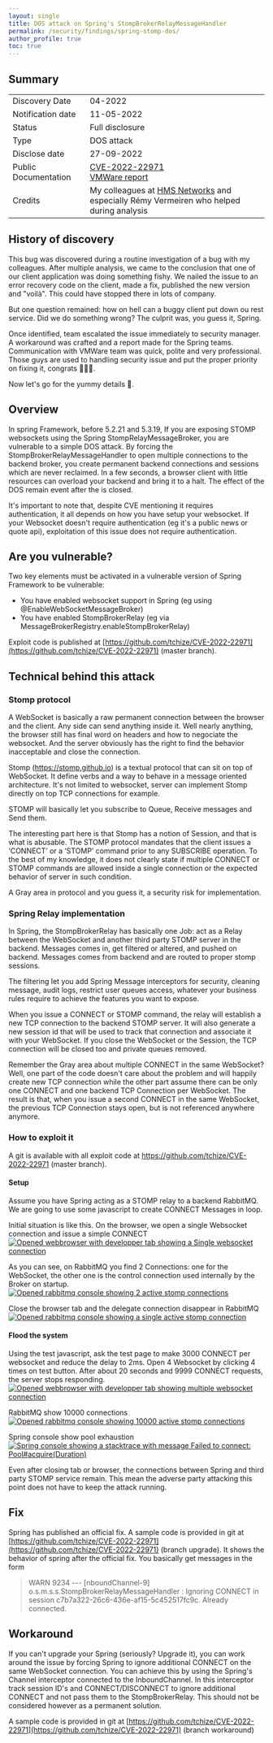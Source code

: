 ```yaml
---
layout: single
title: DOS attack on Spring's StompBrokerRelayMessageHandler
permalink: /security/findings/spring-stomp-dos/
author_profile: true
toc: true
---
```


## Summary
 
 |       |    |
 | --------------|------------|
 | Discovery Date | 04-2022 | 
 | Notification date | 11-05-2022 |
 | Status | Full disclosure | 
 | Type | DOS attack | 
 | Disclose date | 27-09-2022 |
 | Public Documentation | [CVE-2022-22971](https://cve.mitre.org/cgi-bin/cvename.cgi?name=CVE-2022-22971) <br> [VMWare report](https://tanzu.vmware.com/security/cve-2022-22971)| 
 | Credits | My colleagues at [HMS Networks](https://www.hms.se) and especially Rémy Vermeiren who helped during analysis |
 

## History of discovery

This bug was discovered during a routine investigation of a bug with my colleagues.
After multiple analysis, we came to the conclusion that one of our client application was 
doing something fishy. We nailed the issue to an error recovery code on the client,
 made a fix, published the new version and "voilà". This could have stopped there
 in lots of company.

But one question remained: how on hell can a buggy client put down ou rest service. Did
we do something wrong? The culprit was, you guess it, Spring.

Once identified, team escalated the issue immediately to security manager. 
A workaround was crafted and a report made for the Spring teams. 
Communication with VMWare team was quick, polite and very
professional. Those guys are used to handling security issue and put the proper 
priority on fixing it, congrats 👏👏👏.

Now let's go for the yummy details 🔩.

## Overview

In spring Framework, before 5.2.21 and 5.3.19, If you are exposing STOMP websockets using the Spring StompRelayMessageBroker,
you are vulnerable to a simple DOS attack. By forcing the StompBrokerRelayMessageHandler to open multiple connections to the backend
broker, you create permanent backend connections and sessions which are never reclaimed. In a few seconds,
a browser client with little resources can overload your backend and bring it to a halt. 
The effect of the DOS remain event after the is closed.  

It's important to note that, despite CVE mentioning it requires authentication, it all depends on how you have setup your websocket.
If your Websocket doesn't require authentication (eg it's a public news or quote api), 
exploitation of this issue does not require authentication.


## Are you vulnerable?

Two key elements must be activated in a vulnerable version of Spring Framework to be vulnerable:

* You have enabled websocket support in Spring (eg using @EnableWebSocketMessageBroker)
* You have enabled StompBrokerRelay (eg via MessageBrokerRegistry.enableStompBrokerRelay)

Exploit code is published at [https://github.com/tchize/CVE-2022-22971](https://github.com/tchize/CVE-2022-22971) (master branch).

## Technical behind this attack

### Stomp protocol

A WebSocket is basically a raw permanent connection between the browser and the client. Any side can send anything inside it.
Well nearly anything, the browser still has final word on headers and how to negociate the websocket. And the server
obviously has the right to find the behavior inacceptable and close the connection.

Stomp (https://stomp.github.io) is a textual protocol that can sit on top of WebSocket. It define verbs and a way to behave in a message
oriented architecture. It's not limited to websocket, server can implement Stomp directly on top TCP connections for example.

STOMP will basically let you subscribe to Queue, Receive messages and Send them.

The interesting part here is that Stomp has a notion of Session, and that is what is abusable. 
The STOMP protocol mandates that the client issues a ‘CONNECT’ or a ‘STOMP’ command prior to any SUBSCRIBE operation.
To the best of my knowledge, it does not clearly state if multiple CONNECT or STOMP commands are allowed 
inside a single connection or the expected behavior of server in such condition.

A Gray area in protocol and you guess it, a security risk for implementation.

### Spring Relay implementation

In Spring, the StompBrokerRelay has basically one Job: act as a Relay between the WebSocket and another third party STOMP
server in the backend. Messages comes in, get filtered or altered, and pushed on backend. Messages comes from backend and are 
routed to proper stomp sessions. 

The filtering let you add Spring Message interceptors for security, cleaning message, audit logs, 
restrict user queues access, whatever your business rules require to achieve the features you want to expose.

When you issue a CONNECT or STOMP command, the relay will establish a new TCP connection to the backend STOMP server.
It will also generate a new session id that will be used to track that connection and associate it with your WebSocket. 
If you close the WebSocket or the Session, the TCP connection will be closed too and private queues removed.

Remember the Gray area about multiple CONNECT in the same WebSocket? Well, one part of the code doesn't care about the
problem and will happily create new TCP connection while the other part assume there can be only one CONNECT and one backend
TCP Connection per WebSocket. The result is that, when you issue a second CONNECT in the same WebSocket, the previous
TCP Connection stays open, but is not referenced anywhere anymore. 

### How to exploit it

A git is available with all exploit code at  https://github.com/tchize/CVE-2022-22971 (master branch).

#### Setup

Assume you have Spring acting as a STOMP relay to a backend RabbitMQ. We are going
to use some javascript to create CONNECT Messages in loop. 

Initial situation is like this. On the browser, we open a single Websocket connection and issue a simple CONNECT
[![Opened webbrowser with developper tab showing a Single websocket connection](/assets/images/stomp-dos/initial-1.png)](/assets/images/stomp-dos/initial-1.png)

As you can see, on RabbitMQ you find 2 Connections: one for the WebSocket, the other one is the control
connection used internally by the Broker on startup.
[![Opened rabbitmq console showing 2 active stomp connections](/assets/images/stomp-dos/initial-2.png)](/assets/images/stomp-dos/initial-2.png)

Close the browser tab and the delegate connection disappear in RabbitMQ
[![Opened rabbitmq console showing a single active stomp connection](/assets/images/stomp-dos/initial-3.png)](/assets/images/stomp-dos/initial-3.png)


#### Flood the system

Using the test javascript, ask the test page to make 3000 CONNECT per websocket 
and reduce the delay to 2ms. Open 4 Websocket by clicking 4 times on test button. 
After about 20 seconds and 9999 CONNECT requests, the server stops responding.
[![Opened webbrowser with developper tab showing multiple websocket connection](/assets/images/stomp-dos/spam-websocket.png)](/assets/images/stomp-dos/spam-websocket.png)

RabbitMQ show 10000 connections
[![Opened rabbitmq console showing 10000 active stomp connections](/assets/images/stomp-dos/rabbitmq-full.png)](/assets/images/stomp-dos/rabbitmq-full.png)

Spring console show pool exhaustion
[![Spring console showing a stacktrace with message Failed to connect: Pool#acquire(Duration)](/assets/images/stomp-dos/spring-stacktrace.png)](/assets/images/stomp-dos/spring-stacktrace.png)

Even after closing tab or browser, the connections between Spring and third party STOMP
service remain. This mean the adverse party attacking this point does not have to keep
the attack running. 

## Fix

Spring has published an official fix. 
A sample code is provided in git at [https://github.com/tchize/CVE-2022-22971](https://github.com/tchize/CVE-2022-22971)  (branch upgrade). 
It shows the behavior of spring after the official fix.
You basically get messages in the form

> WARN 9234 --- [nboundChannel-9] o.s.m.s.s.StompBrokerRelayMessageHandler : Ignoring CONNECT in session c7b7a322-26c6-436e-af15-5c452517fc9c. Already connected.

## Workaround

If you can't upgrade your Spring (seriously? Upgrade it), you can work around the issue
by forcing Spring to ignore additional CONNECT on the same WebSocket connection.
You can achieve this by using the Spring's Channel interceptor connected to the InboundChannel.
In this interceptor track session ID's and CONNECT/DISCONNECT to ignore additional CONNECT and 
not pass them to the StompBrokerRelay. 
This should not be considered however as a permanent solution.

A sample code is provided in git at [https://github.com/tchize/CVE-2022-22971](https://github.com/tchize/CVE-2022-22971)  (branch workaround)

